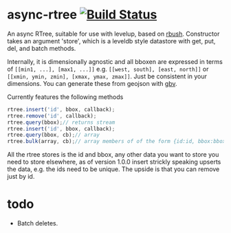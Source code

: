 async-rtree [![Build Status](https://travis-ci.org/calvinmetcalf/async-rtree.svg)](https://travis-ci.org/calvinmetcalf/async-rtree)
===

An async RTree, suitable for use with levelup, based on [rbush](https://github.com/mourner/rbush).  Constructor takes an argument 'store', which is a leveldb style datastore with get, put, del, and batch methods.

Internally, it is dimensionally agnostic and all bboxen are expressed in terms of `[[min1, ...], [max1, ...]]` e.g. `[[west, south], [east, north]]` or  `[[xmin, ymin, zmin], [xmax, ymax, zmax]]`. Just be consistent in your dimensions. You can generate these from geojson with [gbv](https://github.com/calvinmetcalf/geojson-bounding-volume).

Currently features the following methods

```js
rtree.insert('id', bbox, callback);
rtree.remove('id', callback);
rtree.query(bbox);// returns stream
rtree.insert('id', bbox, callback);
rtree.query(bbox, cb);// array
rtree.bulk(array, cb);// array members of of the form {id:id, bbox:bbox}
```

All the rtree stores is the id and bbox, any other data you want to store you need to store elsewhere, as of version 1.0.0 insert strickly speaking upserts the data, e.g. the ids need to be unique.  The upside is that you can remove just by id.

todo
====

- Batch deletes.